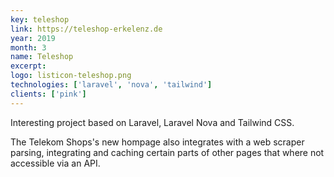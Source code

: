 ```yaml
---
key: teleshop
link: https://teleshop-erkelenz.de
year: 2019
month: 3
name: Teleshop
excerpt:
logo: listicon-teleshop.png
technologies: ['laravel', 'nova', 'tailwind']
clients: ['pink']
---
```


Interesting project based on Laravel, Laravel Nova and Tailwind CSS.

The Telekom Shops's new hompage also integrates with a web scraper parsing, integrating and caching certain parts of
other pages that where not accessible via an API.
